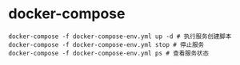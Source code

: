 # docker-compose
```shell
docker-compose -f docker-compose-env.yml up -d # 执行服务创建脚本
docker-compose -f docker-compose-env.yml stop # 停止服务
docker-compose -f docker-compose-env.yml ps # 查看服务状态
```
